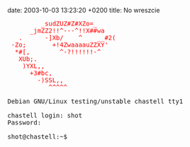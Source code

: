 date: 2003-10-03 13:23:20 +0200
title: No wreszcie

<pre class='terminal'><span style='color: red'>         _sudZUZ#Z#XZo=_
      _jmZZ2!!^---^!!X##wa
   .<wdP^^            -!YZL,
  .mX2'       _%aaa__     XZ[.
  oZ[      _jdXY!^?S#wa   ]Xb;
 _#e'     .]X2(     ^Xw|  )XXc
.2Z`      ]X[.       xY|  ]oZ(
.2#;      )3k;     _s!^   jXf`
 1Z>      -]Xb/    ^    __#2(
 -Zo;       +!4ZwaaaauZZXY'
  *#[,        ^-?!!!!!!-^
   XUb;.
    )YXL,,
      +3#bc,
        -)SSL,,
           ^^^^^</span>

Debian GNU/Linux testing/unstable chastell tty1

chastell login: shot
Password: 

shot@chastell:~$ <span class='cursor'>_</span>
</pre>
